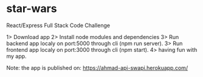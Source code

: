 # star-wars
React/Express Full Stack Code Challenge

1> Download app
2> Install node modules and dependencies
3> Run backend app localy on port:5000  through cli (npm run server).
3> Run frontend app localy on port:3000  through cli (npm start).
4> having fun with my app.

Note: the app is published on: 
https://ahmad-api-swapi.herokuapp.com/